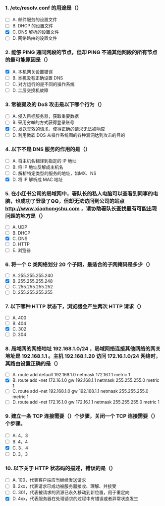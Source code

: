 ### 1. /etc/resolv.conf 的用途是（）
- [ ] A. 邮件服务的设置文件
- [ ] B. DHCP 的设置文件
- [x] C. DNS 解析的设置文件
- [ ] D. 网络路由的设置文件

### 2. 能够 PING 通同网段的节点，但却 PING 不通其他网段的所有节点的最可能原因是（）
- [x] A. 本机网关设置错误
- [ ] B. 本机没有正确设置 DNS
- [ ] C. 对方运行的是不同的操作系统
- [ ] D. 二层交换机故障

### 3. 常被提及的 DoS 攻击是以下哪个行为（）
- [ ] A. 侵入目标服务器，获取重要数据
- [ ] B. 采用穷举的方式获得登录账号
- [x] C. 发送无效的请求，使得正确的请求无法被响应
- [ ] D. 利用微软 DOS 从操作系统图的各种漏洞达到攻击的目的

### 4. 以下不是 DNS 服务的作用的是（）
- [ ] A. 将主机名翻译到指定的 IP 地址
- [ ] B. 将 IP 地址反解成主机名
- [ ] C. 解析特定类型的服务的地址，如MX、NS
- [x] D. 将 IP 解析成 MAC 地址

### 5. 在小红书公司的局域网中，署队长的私人电脑可以查看到同事的电脑，也成功了登录了QQ，但却无法访问到公司的站点 http://www.xiaohongshu.com ，请协助署队长查找最有可能出现问题的地方是（）
- [ ] A. UDP
- [ ] B. DHCP
- [x] C. DNS
- [ ] D. HTTP
- [ ] E. 浏览器

### 6. 将一个 C 类网络划分 20 个子网，最适合的子网掩码是多少（）
- [ ] A. 255.255.255.240
- [x] B. 255.255.255.248
- [ ] C. 255.255.255.252
- [ ] D. 255.255.255.255

### 7. 以下哪种 HTTP 状态下，浏览器会产生两次 HTTP 请求（）
- [ ] A. 400
- [ ] B. 404
- [x] C. 302
- [ ] D. 304

### 8. 局域网的网络地址 192.168.1.0/24 ，局域网络连接其他网络的网关地址是 192.168.1.1 。主机 192.168.1.20 访问 172.16.1.0/24 网络时，其路由设置正确的是（）
- [ ] A. route add default 192.168.1.0 netmask 172.16.1.1 metric 1
- [x] B. route add -net 172.16.1.0 gw 192.168.1.1 netmask 255.255.255.0 metric 1
- [ ] C. route add -net 192.168.1.0 gw 192.168.1.1 netmask 255.255.255.0 metric 1
- [ ] D. route add -net 172.16.1.0 gw 172.16.1.1 netmask 255.255.255.0 metric 1

### 9. 建立一条 TCP 连接需要（）个步骤，关闭一个 TCP 连接需要（）个步骤。
- [ ] A. 4，3
- [ ] B. 4，4
- [x] C. 3，4
- [ ] D. 3，3

### 10. 以下关于 HTTP 状态码的描述，错误的是（）
- [ ] A. 100，代表客户端应当继续发送请求
- [ ] B. 2xx，代表请求已成功被服务器接收、理解、并接受
- [ ] C. 301，代表被请求的资源已永久移动到新位置，用于重定向
- [x] D. 4xx，代表服务器在处理请求的过程中有错误或者异常状态发生
